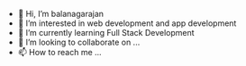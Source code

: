 - 👋 Hi, I’m balanagarajan
- 👀 I’m interested in web development and app development
- 🌱 I’m currently learning Full Stack Development
- 💞️ I’m looking to collaborate on ...
- 📫 How to reach me ...

<!---
balasachin27/balasachin27 is a ✨ special ✨ repository because its `README.md` (this file) appears on your GitHub profile.
You can click the Preview link to take a look at your changes.
--->
